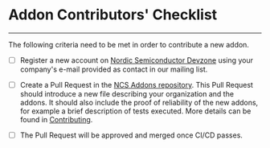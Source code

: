 # Addon Contributors' Checklist

---

The following criteria need to be met in order to contribute a new addon.

- [ ] Register a new account on [Nordic Semiconductor Devzone](https://devzone.nordicsemi.com/) using your company's e-mail provided as contact 
in our mailing list.

- [ ] Create a Pull Request in the [NCS Addons repository](https://github.com/nrfconnect/ncs-app-index). This Pull Request should introduce a new file describing your organization and the addons. It should also include the proof of reliability of the new addons, for example a brief description of tests executed. More details can be found in [Contributing](https://github.com/nrfconnect/ncs-app-index/blob/main/CONTRIBUTING.md).

- [ ] The Pull Request will be approved and merged once CI/CD passes.
